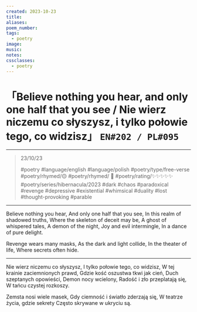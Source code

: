 ```yaml
---
created: 2023-10-23
title:
aliases:
poem_number:
tags:
  - poetry
image:
music:
notes:
cssclasses:
  - poetry
---
```

# 「Believe nothing you hear, and only one half that you see / Nie wierz niczemu co słyszysz, i tylko połowie tego, co widzisz」 `EN#202 / PL#095`

---

> 23/10/23
> 
> #poetry 
> #language/english #language/polish 
> #poetry/type/free-verse 
> #poetry/rhymed/🟡 #poetry/rhymed/ 🔴 
> #poetry/rating/✨✨✨✨✨ 
> #poetry/series/hibernacula/2023 #dark #chaos #paradoxical #revenge #depressive #existential #whimsical #duality #lost #thought-provoking #parable 

---

Believe nothing you hear,
And only one half that you see,
In this realm of shadowed truths,
Where the skeleton of deceit may be,
A ghost of whispered tales,
A demon of the night,
Joy and evil intermingle,
In a dance of pure delight.

Revenge wears many masks,
As the dark and light collide,
In the theater of life,
Where secrets often hide.

---

Nie wierz niczemu co słyszysz,
I tylko połowie tego, co widzisz,
W tej krainie zaciemnionych prawd,
Gdzie kość oszustwa tkwi jak cień,
Duch szeptanych opowieści,
Demon nocy wcielony,
Radość i zło przeplatają się,
W tańcu czystej rozkoszy.

Zemsta nosi wiele masek,
Gdy ciemność i światło zderzają się,
W teatrze życia, gdzie sekrety
Często skrywane w ukryciu są.